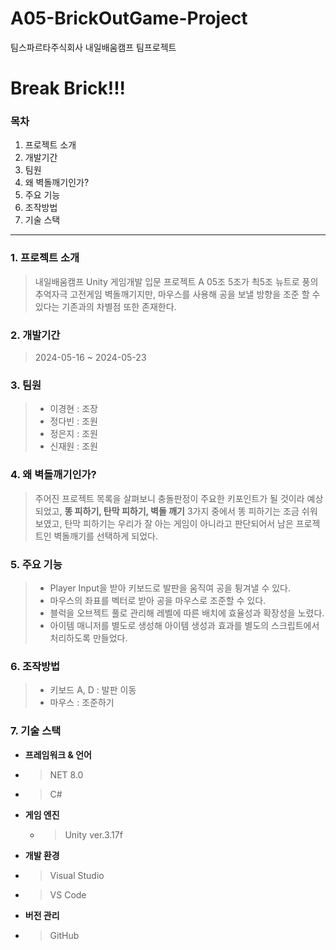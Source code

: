 # A05-BrickOutGame-Project
팀스파르타주식회사 내일배움캠프 팀프로젝트

Break Brick!!!
===============

### 목차
1. 프로젝트 소개
2. 개발기간
3. 팀원
4. 왜 벽돌깨기인가?
5. 주요 기능
6. 조작방법
7. 기술 스택


------------------


### 1. 프로젝트 소개

> 내일배움캠프 Unity 게임개발 입문 프로젝트 
> A 05조 5조가 쵝5조
> 뉴트로 풍의 추억자극 고전게임 벽돌깨기지만, 마우스를 사용해 공을 보낼 방향을 조준 할 수 있다는 기존과의 차별점 또한 존재한다.




### 2. 개발기간

> 2024-05-16 ~ 2024-05-23




### 3. 팀원

   > + 이경현 : 조장
   > + 정다빈 : 조원
   > + 정은지 : 조원
   > + 신재원 : 조원




### 4. 왜 벽돌깨기인가?

> 주어진 프로젝트 목록을 살펴보니 충돌판정이 주요한 키포인트가 될 것이라 예상되었고, **똥 피하기, 탄막 피하기, 벽돌 깨기** 3가지 중에서 똥 피하기는 조금 쉬워보였고,
> 탄막 피하기는 우리가 잘 아는 게임이 아니라고 판단되어서 남은 프로젝트인 벽돌깨기를 선택하게 되었다.




### 5. 주요 기능

> + Player Input을 받아 키보드로 발판을 움직여 공을 튕겨낼 수 있다.
> + 마우스의 좌표를 벡터로 받아 공을 마우스로 조준할 수 있다.
> + 블럭을 오브젝트 풀로 관리해 레벨에 따른 배치에 효율성과 확장성을 노렸다.
> + 아이템 매니저를 별도로 생성해 아이템 생성과 효과를 별도의 스크립트에서 처리하도록 만들었다.




### 6. 조작방법

   > + 키보드 A, D : 발판 이동
   > + 마우스 : 조준하기




### 7. 기술 스택

 + **프레임워크 & 언어**
 +   > NET 8.0
+  >  C#

 + **게임 엔진**
   + > Unity ver.3.17f

 + **개발 환경**
  + >  Visual Studio
  + >  VS Code

 + **버전 관리**
  + >  GitHub



    

           
